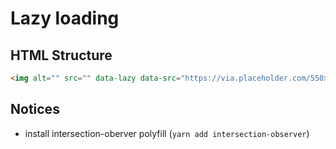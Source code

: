 # Lazy loading

## HTML Structure

```html
<img alt="" src="" data-lazy data-src="https://via.placeholder.com/550x250">
```

## Notices
- install intersection-oberver polyfill (```yarn add intersection-observer```) 
